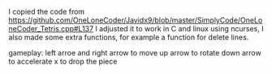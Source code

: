 I copied the code from https://github.com/OneLoneCoder/Javidx9/blob/master/SimplyCode/OneLoneCoder_Tetris.cpp#L137
I adjusted it to work in C and linux using ncurses, I also made some extra functions, for example a function for delete lines.


gameplay:
left arroe and right arrow to move
up arrow to rotate
down arrow to accelerate
x to drop the piece
